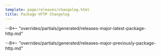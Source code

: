 ```yaml
---
template: page/releases/changelog.html
title: Package HTTP Changelog
---
```


--8<-- "overrides/partials/generated/releases-major-latest-package-http.md"

<!--open-previous-releases-->

--8<-- "overrides/partials/generated/releases-major-previously-package-http.md"

<!--close-previous-releases-->
